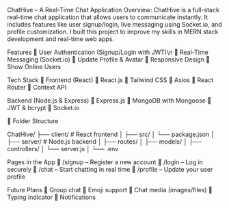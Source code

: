 ChatHive – A Real-Time Chat Application
Overview:
ChatHive is a full-stack real-time chat application that allows users to communicate instantly. It includes features like user signup/login, live messaging using Socket.io, and profile customization. I built this project to improve my skills in MERN stack development and real-time web apps.


Features
🔹 User Authentication (Signup/Login with JWT)\n
🔹 Real-Time Messaging (Socket.io)
🔹 Update Profile & Avatar
🔹 Responsive Design
🔹 Show Online Users


Tech Stack
🔹 Frontend (React)
🔹 React.js
🔹 Tailwind CSS
🔹 Axios
🔹 React Router
🔹 Context API


Backend (Node.js & Express)
🔹 Express.js
🔹 MongoDB with Mongoose
🔹 JWT & bcrypt
🔹 Socket.io


📁 Folder Structure

ChatHive/
├── client/       # React frontend
│   ├── src/
│   └── package.json
│
├── server/       # Node.js backend
│   ├── routes/
│   ├── models/
│   ├── controllers/
│   └── server.js
│
└── .env


Pages in the App
🔹 /signup – Register a new account
🔹 /login – Log in securely
🔹 /chat – Start chatting in real time
🔹 /profile – Update your user profile


Future Plans
🔹 Group chat
🔹 Emoji support
🔹 Chat media (images/files)
🔹 Typing indicator
🔹 Notifications

